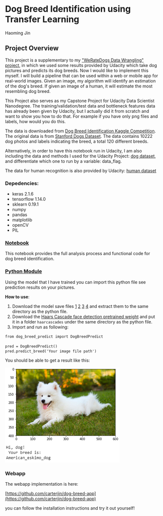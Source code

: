 # Dog Breed Identification using Transfer Learning

Haoming Jin

## Project Overview

This project is a supplementary to my ["WeRateDogs Data Wrangling" project](https://github.com/carterjin/Twitter-WeRateDogs-Data-Wrangling), in which we used some results provided by Udacity which take dog pictures and predicts its dog breeds. Now I would like to implement this myself. I will build a pipeline that can be used within a web or mobile app for real-world images. Given an image, my algorithm will identify an estimation of the dog's breed. If given an image of a human, it will estimate the most resembling dog breed.

This Project also serves as my Capstone Project for Udacity Data Scientist Nanodegree. The training/validation/test data and bottleneck features data has already been given by Udacity, but I actually did it from scratch and want to show you how to do that. For example if you have only png files and labels, how would you do this.

The data is downloaded from [Dog Breed Identification Kaggle Competition](https://www.kaggle.com/c/dog-breed-identification/data). The original data is from [Stanford Dogs Dataset](http://vision.stanford.edu/aditya86/ImageNetDogs/). The data contains 10222 dog photos and labels indicating the breed, a total 120 different breeds.

Alternatively, in order to have this notebook run in Udacity, I am also including the data and methods I used for the Udacity Project: [dog dataset](https://s3-us-west-1.amazonaws.com/udacity-aind/dog-project/dogImages.zip), and differentiate which one to run by a variable: data_flag.

The data for human recognition is also provided by Udacity: [human dataset](https://s3-us-west-1.amazonaws.com/udacity-aind/dog-project/lfw.zip)

### Depedencies:

- keras 2.1.6
- tensorflow 1.14.0
- sklearn 0.19.1
- numpy
- pandas
- matplotlib
- openCV
- PIL

### [Notebook](https://github.com/carterjin/Dog-Breed-Identification-using-Transfer-Learning/blob/master/Dog_Breed_Prediction.ipynb)
This notebook provides the full analysis process and functional code for dog breed identification.

### [Python Module](https://github.com/carterjin/Dog-Breed-Identification-using-Transfer-Learning/blob/master/dog_breed_predict.py)
Using the model that I have trained you can import this python file see prediction results on your pictures.

__How to use__:
1. Download the model save files [1](https://github.com/carterjin/Dog-Breed-Identification-using-Transfer-Learning/blob/master/resnet50_dog_predict_model.part1.rar) [2](https://github.com/carterjin/Dog-Breed-Identification-using-Transfer-Learning/blob/master/resnet50_dog_predict_model.part2.rar) [3](https://github.com/carterjin/Dog-Breed-Identification-using-Transfer-Learning/blob/master/resnet50_dog_predict_model.part3.rar) [4](https://github.com/carterjin/Dog-Breed-Identification-using-Transfer-Learning/blob/master/resnet50_dog_predict_model.part4.rar) and extract them to the same directory as the python file.
2. Download the [Haars Cascade face detection pretrained weight](https://github.com/opencv/opencv/blob/master/data/haarcascades/haarcascade_frontalface_alt.xml) and put it in a folder ```haarcascades``` under the same directory as the python file.
3. Import and run as following:
```
from dog_breed_predict import DogBreedPredict

pred = DogBreedPredict()
pred.predict_breed('Your image file path')
```
You should be able to get a result like this:

![](result_sample.png)

### Webapp

The webapp implementation is here:

[https://github.com/carterjin/dog-breed-app](https://github.com/carterjin/dog-breed-app)

you can follow the installation instructions and try it out yourself!
